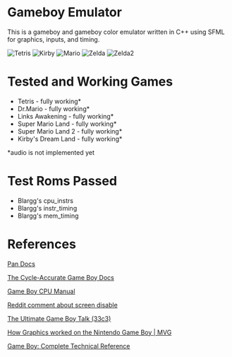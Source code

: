 # Gameboy Emulator
This is a gameboy and gameboy color emulator written in C++ using SFML for graphics, inputs, and timing.  

![Tetris](https://raw.githubusercontent.com/rC5HUaxv9j/GameboyEmulator/master/ScreenShots/jkfLxuOV0Z.gif)
![Kirby](https://raw.githubusercontent.com/rC5HUaxv9j/GameboyEmulator/master/ScreenShots/WxfZHJsctJ.gif)
![Mario](https://raw.githubusercontent.com/rC5HUaxv9j/GameboyEmulator/master/ScreenShots/r2NBmE1Tl0.gif)
![Zelda](https://raw.githubusercontent.com/rC5HUaxv9j/GameboyEmulator/master/ScreenShots/IigkEy1JWx.gif)
![Zelda2](https://raw.githubusercontent.com/rC5HUaxv9j/GameboyEmulator/master/ScreenShots/GameBoyEmulator_vFBIPEloRW.png)

# Tested and Working Games

* Tetris - fully working\*
* Dr.Mario - fully working\*
* Links Awakening - fully working\*
* Super Mario Land - fully working\*
* Super Mario Land 2 - fully working\*
* Kirby's Dream Land - fully working\*

\*audio is not implemented yet

# Test Roms Passed
* Blargg's cpu_instrs
* Blargg's instr_timing
* Blargg's mem_timing

# References
[Pan Docs](https://gbdev.io/pandocs/)

[The Cycle-Accurate Game Boy Docs](https://raw.githubusercontent.com/AntonioND/giibiiadvance/master/docs/TCAGBD.pdf)

[Game Boy CPU Manual](http://marc.rawer.de/Gameboy/Docs/GBCPUman.pdf)

[Reddit comment about screen disable](https://www.reddit.com/r/Gameboy/comments/a1c8h0/what_happens_when_a_gameboy_screen_is_disabled/eap4f8c/)

[The Ultimate Game Boy Talk (33c3)](https://www.youtube.com/watch?v=HyzD8pNlpwI)

[How Graphics worked on the Nintendo Game Boy | MVG](https://www.youtube.com/watch?v=zQE1K074v3s)

[Game Boy: Complete Technical Reference](https://gekkio.fi/files/gb-docs/gbctr.pdf)
